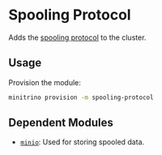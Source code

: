 # Spooling Protocol

Adds the [spooling
protocol](https://docs.starburst.io/latest/client/client-protocol.html#protocol-spooling)
to the cluster.

## Usage

Provision the module:

```sh
minitrino provision -m spooling-protocol
```

## Dependent Modules

- [`minio`](./minio.md): Used for storing spooled data.

